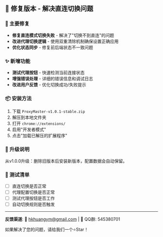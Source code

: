 ## 🔧 修复版本 - 解决直连切换问题

### 🐛 主要修复
- **修复直连模式切换失败** - 解决了"切换不到直连"的问题
- **改进代理切换逻辑** - 使用双重清除机制确保设置正确应用
- **优化状态同步** - 修复前后端状态不一致问题

### ✨ 新增功能
- **测试代理按钮** - 快速检测当前连接状态
- **增强错误处理** - 详细的错误信息和调试日志
- **改进用户反馈** - 优化切换成功/失败提示

### 📦 安装方法
1. 下载 `ProxyMaster-v1.0.1-stable.zip`
2. 解压到本地文件夹
3. 打开 `chrome://extensions/`
4. 启用"开发者模式"
5. 点击"加载已解压的扩展程序"

### 🔄 升级说明
从v1.0.0升级：删除旧版本后安装新版本，配置数据会自动保留。

### 🧪 测试清单
- [ ] 直连切换是否正常
- [ ] 代理配置切换是否正常
- [ ] 测试代理按钮是否工作
- [ ] 自动切换规则是否触发

---

**反馈渠道**: 📧 hkhuangym@gmail.com | 💬 QQ群: 545380701

如果解决了您的问题，请给我们一个⭐Star！ 